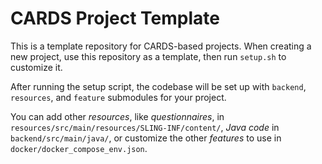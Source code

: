# CARDS Project Template

This is a template repository for CARDS-based projects. When creating a new project, use this repository as a template, then run `setup.sh` to customize it.

After running the setup script, the codebase will be set up with `backend`, `resources`, and `feature` submodules for your project.

You can add other _resources_, like _questionnaires_, in `resources/src/main/resources/SLING-INF/content/`, _Java code_ in `backend/src/main/java/`, or customize the other _features_ to use in `docker/docker_compose_env.json`.
